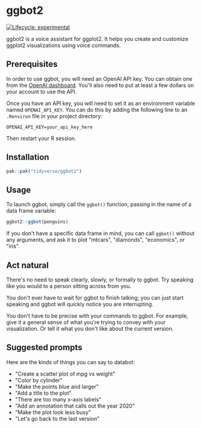 # ggbot2

<!-- badges: start -->

[![Lifecycle:
experimental](https://img.shields.io/badge/lifecycle-experimental-orange.svg)](https://lifecycle.r-lib.org/articles/stages.html#experimental)

<!-- badges: end -->

ggbot2 is a voice assistant for ggplot2. It helps you create and customize ggplot2 visualizations using voice commands.

## Prerequisites

In order to use ggbot, you will need an OpenAI API key. You can obtain one from the [OpenAI dashboard](https://platform.openai.com/api-keys). You'll also need to put at least a few dollars on your account to use the API.

Once you have an API key, you will need to set it as an environment variable named `OPENAI_API_KEY`. You can do this by adding the following line to an `.Renviron` file in your project directory:

```
OPENAI_API_KEY=your_api_key_here
```

Then restart your R session.

## Installation

```r
pak::pak("tidyverse/ggbot2")
```

## Usage

To launch ggbot, simply call the `ggbot()` function, passing in the name of a data frame variable:

```r
ggbot2::ggbot(penguins)
```

If you don't have a specific data frame in mind, you can call `ggbot()` without any arguments, and ask it to plot "mtcars", "diamonds", "economics", or "iris".

## Act natural

There's no need to speak clearly, slowly, or formally to ggbot. Try speaking like you would to a person sitting across from you.

You don't ever have to wait for ggbot to finish talking; you can just start speaking and ggbot will quickly notice you are interrupting.

You don't have to be precise with your commands to ggbot. For example, give it a general sense of what you're trying to convey with your visualization. Or tell it what you don't like about the current version.

## Suggested prompts

Here are the kinds of things you can say to databot:

- "Create a scatter plot of mpg vs weight"
- "Color by cylinder"
- "Make the points blue and larger"
- "Add a title to the plot"
- "There are too many x-axis labels"
- "Add an annotation that calls out the year 2020"
- "Make the plot look less busy"
- "Let's go back to the last version"
